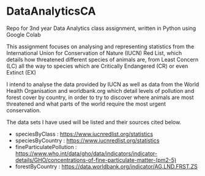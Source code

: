 # DataAnalyticsCA
Repo for 3nd year Data Analytics class assignment, written in Python using Google Colab

This assignment focuses on analysing and representing statistics from the International Union for Conservation of Nature (IUCN) Red List, which details how threatened different species of animals are, from Least Concern (LC) all the way to species which are Critically Endangered (CR) or even Extinct (EX)

I intend to analyse the data provided by IUCN as well as data from the World Health Organisation and worldbank.org which detail levels of pollution and forest cover by country, in order to try to discover where animals are most threatened and what parts of the world require the most urgent conservation.

The data sets I have used will be listed and their sources cited below.

- speciesByClass : https://www.iucnredlist.org/statistics
- speciesByCountry : https://www.iucnredlist.org/statistics
- fineParticulatePollution : https://www.who.int/data/gho/data/indicators/indicator-details/GHO/concentrations-of-fine-particulate-matter-(pm2-5)
- forestByCountry : https://data.worldbank.org/indicator/AG.LND.FRST.ZS
